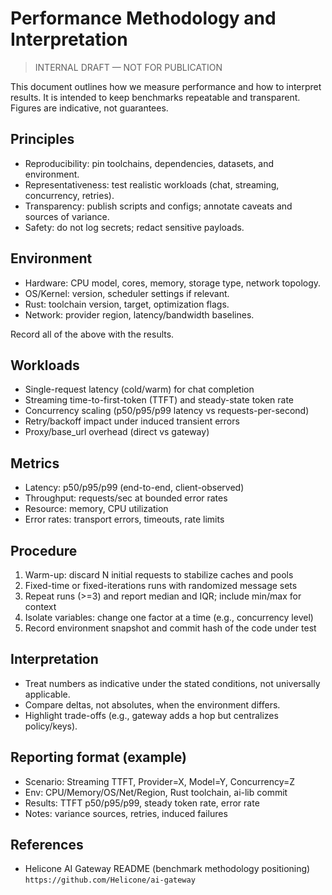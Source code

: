 # Performance Methodology and Interpretation

> INTERNAL DRAFT — NOT FOR PUBLICATION

This document outlines how we measure performance and how to interpret results. It is intended to keep benchmarks repeatable and transparent. Figures are indicative, not guarantees.

## Principles

- Reproducibility: pin toolchains, dependencies, datasets, and environment.
- Representativeness: test realistic workloads (chat, streaming, concurrency, retries).
- Transparency: publish scripts and configs; annotate caveats and sources of variance.
- Safety: do not log secrets; redact sensitive payloads.

## Environment

- Hardware: CPU model, cores, memory, storage type, network topology.
- OS/Kernel: version, scheduler settings if relevant.
- Rust: toolchain version, target, optimization flags.
- Network: provider region, latency/bandwidth baselines.

Record all of the above with the results.

## Workloads

- Single-request latency (cold/warm) for chat completion
- Streaming time-to-first-token (TTFT) and steady-state token rate
- Concurrency scaling (p50/p95/p99 latency vs requests-per-second)
- Retry/backoff impact under induced transient errors
- Proxy/base_url overhead (direct vs gateway)

## Metrics

- Latency: p50/p95/p99 (end-to-end, client-observed)
- Throughput: requests/sec at bounded error rates
- Resource: memory, CPU utilization
- Error rates: transport errors, timeouts, rate limits

## Procedure

1. Warm-up: discard N initial requests to stabilize caches and pools
2. Fixed-time or fixed-iterations runs with randomized message sets
3. Repeat runs (>=3) and report median and IQR; include min/max for context
4. Isolate variables: change one factor at a time (e.g., concurrency level)
5. Record environment snapshot and commit hash of the code under test

## Interpretation

- Treat numbers as indicative under the stated conditions, not universally applicable.
- Compare deltas, not absolutes, when the environment differs.
- Highlight trade-offs (e.g., gateway adds a hop but centralizes policy/keys).

## Reporting format (example)

- Scenario: Streaming TTFT, Provider=X, Model=Y, Concurrency=Z
- Env: CPU/Memory/OS/Net/Region, Rust toolchain, ai-lib commit
- Results: TTFT p50/p95/p99, steady token rate, error rate
- Notes: variance sources, retries, induced failures

## References

- Helicone AI Gateway README (benchmark methodology positioning) `https://github.com/Helicone/ai-gateway`
